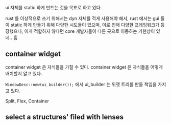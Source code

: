 ui 자체를 static 하게 만드는 것을 목표로 하고 있다. 

rust 를 이상적으로 쓰기 위해서는 dyn 자체를 적게 사용해야 해서, rust 에서는 gui 들이 static 하게 만들기 위해 다양한 시도들이 있으며, 이로 인해 다양한 프레임워크가 등장했으나, 이게 적합하지 않다면 core 개발자들이 다른 곳으로 이동하는 기현상이 있네.. 흠

## container widget
container widget 은 자식들을 가질 수 있다.
container widget 은 자식들을 어떻게 배치할지 알고 있다.

`WindowDesc::new(ui_builder());` 에서 ui_builder 는 위젯 트리를 만들 책임을 가지고 있다.

Split, Flex, Container

## select a structures' filed with lenses
